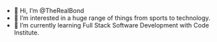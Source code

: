 - 👋 Hi, I’m @TheRealBond
- 👀 I’m interested in a huge range of things from sports to technology.
- 🌱 I’m currently learning Full Stack Software Development with Code Institute.
